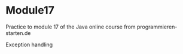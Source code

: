 # Module17
Practice to module 17 of the Java online course from programmieren-starten.de

Exception handling